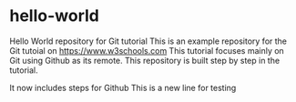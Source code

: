 # hello-world
Hello World repository for Git tutorial
This is an example repository for the Git tutoial on https://www.w3schools.com
This tutorial focuses mainly on Git using Github as its remote.
This repository is built step by step in the tutorial.

It now includes steps for Github
This is a new line for testing
